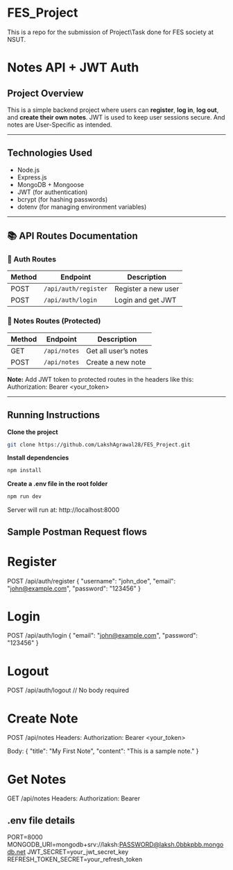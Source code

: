 # FES_Project
This is a repo for the submission of Project\Task done for FES society at NSUT.

# Notes API + JWT Auth

## Project Overview

This is a simple backend project where users can **register**, **log in**, **log out**, and **create their own notes**. JWT is used to keep user sessions secure. And notes are User-Specific as intended.

---

## Technologies Used

- Node.js  
- Express.js  
- MongoDB + Mongoose  
- JWT (for authentication)  
- bcrypt (for hashing passwords)  
- dotenv (for managing environment variables)

---

## 📚 API Routes Documentation

### 🔐 Auth Routes
| Method | Endpoint               | Description           |
|--------|------------------------|-----------------------|
| POST   | `/api/auth/register` | Register a new user   |
| POST   | `/api/auth/login`    | Login and get JWT     |

### 📝 Notes Routes (Protected)
| Method | Endpoint           | Description               |
|--------|--------------------|---------------------------|
| GET    | `/api/notes`    | Get all user’s notes      |
| POST   | `/api/notes`    | Create a new note         |

**Note:** Add JWT token to protected routes in the headers like this:
Authorization: Bearer <your_token>


---

## Running Instructions

**Clone the project**
```bash
git clone https://github.com/LakshAgrawal28/FES_Project.git
```
**Install dependencies**
```bash
npm install
```

**Create a .env file in the root folder**
```bash
npm run dev
```
Server will run at: http://localhost:8000

## Sample Postman Request flows

# Register
POST /api/auth/register
{
  "username": "john_doe",
  "email": "john@example.com",
  "password": "123456"
}
# Login
POST /api/auth/login
{
  "email": "john@example.com",
  "password": "123456"
}
# Logout
POST /api/auth/logout
// No body required

# Create Note
POST /api/notes
Headers:
Authorization: Bearer <your_token>

Body:
{
  "title": "My First Note",
  "content": "This is a sample note."
}

# Get Notes
GET /api/notes
Headers:
Authorization: Bearer <token>


## .env file details

PORT=8000
MONGODB_URI=mongodb+srv://laksh:PASSWORD@laksh.0bbkpbb.mongodb.net
JWT_SECRET=your_jwt_secret_key
REFRESH_TOKEN_SECRET=your_refresh_token